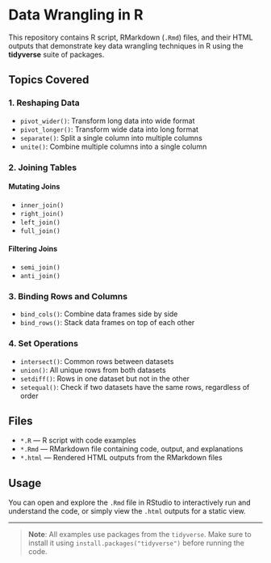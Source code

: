 # Data Wrangling in R

This repository contains R script, RMarkdown (`.Rmd`) files, and their HTML outputs that demonstrate key data wrangling techniques in R using the **tidyverse** suite of packages.

## Topics Covered

### 1. Reshaping Data
- `pivot_wider()`: Transform long data into wide format
- `pivot_longer()`: Transform wide data into long format
- `separate()`: Split a single column into multiple columns
- `unite()`: Combine multiple columns into a single column

### 2. Joining Tables
#### Mutating Joins
- `inner_join()`
- `right_join()`
- `left_join()`
- `full_join()`

#### Filtering Joins
- `semi_join()`
- `anti_join()`

### 3. Binding Rows and Columns
- `bind_cols()`: Combine data frames side by side
- `bind_rows()`: Stack data frames on top of each other

### 4. Set Operations
- `intersect()`: Common rows between datasets
- `union()`: All unique rows from both datasets
- `setdiff()`: Rows in one dataset but not in the other
- `setequal()`: Check if two datasets have the same rows, regardless of order

## Files
- `*.R` — R script with code examples
- `*.Rmd` — RMarkdown file containing code, output, and explanations
- `*.html` — Rendered HTML outputs from the RMarkdown files

## Usage
You can open and explore the `.Rmd` file in RStudio to interactively run and understand the code, or simply view the `.html` outputs for a static view.

---

> **Note**: All examples use packages from the `tidyverse`. Make sure to install it using `install.packages("tidyverse")` before running the code.
